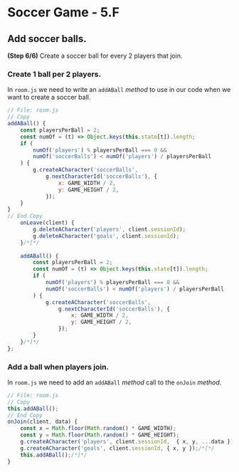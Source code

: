 # Soccer Game - 5.F

## Add soccer balls.

**(Step 6/6)** Create a soccer ball for every 2 players that join.

### Create 1 ball per 2 players.

In `room.js` we need to write an `addABall` _method_ to use in our code when we want to create a soccer ball.

```javascript
// File: room.js
// Copy
addABall() {
	const playersPerBall = 2;
	const numOf = (t) => Object.keys(this.state[t]).length;
	if (
		numOf('players') % playersPerBall === 0 &&
		numOf('soccerBalls') < numOf('players') / playersPerBall
	) {
		g.createACharacter('soccerBalls',
			g.nextCharacterId('soccerBalls'), {
				x: GAME_WIDTH / 2,
				y: GAME_HEIGHT / 2,
			});
	}
}
// End Copy
	onLeave(client) {
		g.deleteACharacter('players', client.sessionId);
		g.deleteACharacter('goals', client.sessionId);
	}/*[*/
	
	addABall() {
		const playersPerBall = 2;
		const numOf = (t) => Object.keys(this.state[t]).length;
		if (
			numOf('players') % playersPerBall === 0 &&
			numOf('soccerBalls') < numOf('players') / playersPerBall
		) {
			g.createACharacter('soccerBalls',
				g.nextCharacterId('soccerBalls'), {
					x: GAME_WIDTH / 2,
					y: GAME_HEIGHT / 2,
				});
		}
	}/*]*/
};
```

### Add a ball when players join.

In `room.js` we need to add an `addABall` _method_ call to the `onJoin` _method_.

```javascript
// File: room.js
// Copy
this.addABall();
// End Copy
onJoin(client, data) {
	const x = Math.floor(Math.random() * GAME_WIDTH);
	const y = Math.floor(Math.random() * GAME_HEIGHT);
	g.createACharacter('players', client.sessionId,  { x, y, ...data });
	g.createACharacter('goals', client.sessionId, { x, y });/*[*/
	this.addABall();/*]*/
}
```
